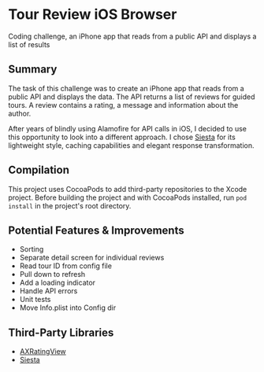 # Tour Review iOS Browser #
Coding challenge, an iPhone app that reads from a public API and displays a list of results

## Summary ##
The task of this challenge was to create an iPhone app that reads from a public API and displays the data. The API returns a list of reviews for guided tours. A review contains a rating, a message and information about the author.

After years of blindly using Alamofire for API calls in iOS, I decided to use this opportunity to look into a different approach. I chose <a href="https://github.com/bustoutsolutions/siesta" target="_blank">Siesta</a> for its lightweight style, caching capabilities and elegant response transformation.

## Compilation ##
This project uses CocoaPods to add third-party repositories to the Xcode project. Before building the project and with CocoaPods installed, run `pod install` in the project's root directory.

## Potential Features & Improvements ##
* Sorting
* Separate detail screen for individual reviews
* Read tour ID from config file
* Pull down to refresh
* Add a loading indicator
* Handle API errors
* Unit tests
* Move Info.plist into Config dir

## Third-Party Libraries ##
* <a href="https://github.com/akiroom/AXRatingView" target="_blank">AXRatingView</a>
* <a href="https://github.com/bustoutsolutions/siesta" target="_blank">Siesta</a>
